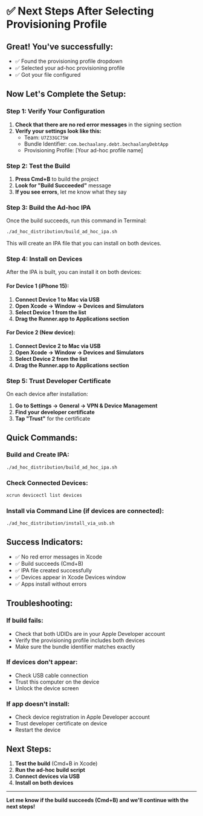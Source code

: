 # ✅ Next Steps After Selecting Provisioning Profile

## Great! You've successfully:
- ✅ Found the provisioning profile dropdown
- ✅ Selected your ad-hoc provisioning profile
- ✅ Got your file configured

## Now Let's Complete the Setup:

### Step 1: Verify Your Configuration
1. **Check that there are no red error messages** in the signing section
2. **Verify your settings look like this:**
   - Team: `U7Z33GC75W`
   - Bundle Identifier: `com.bechaalany.debt.bechaalanyDebtApp`
   - Provisioning Profile: [Your ad-hoc profile name]

### Step 2: Test the Build
1. **Press Cmd+B** to build the project
2. **Look for "Build Succeeded"** message
3. **If you see errors**, let me know what they say

### Step 3: Build the Ad-hoc IPA
Once the build succeeds, run this command in Terminal:

```bash
./ad_hoc_distribution/build_ad_hoc_ipa.sh
```

This will create an IPA file that you can install on both devices.

### Step 4: Install on Devices
After the IPA is built, you can install it on both devices:

#### For Device 1 (iPhone 15):
1. **Connect Device 1 to Mac via USB**
2. **Open Xcode → Window → Devices and Simulators**
3. **Select Device 1 from the list**
4. **Drag the Runner.app to Applications section**

#### For Device 2 (New device):
1. **Connect Device 2 to Mac via USB**
2. **Open Xcode → Window → Devices and Simulators**
3. **Select Device 2 from the list**
4. **Drag the Runner.app to Applications section**

### Step 5: Trust Developer Certificate
On each device after installation:
1. **Go to Settings → General → VPN & Device Management**
2. **Find your developer certificate**
3. **Tap "Trust"** for the certificate

## Quick Commands:

### Build and Create IPA:
```bash
./ad_hoc_distribution/build_ad_hoc_ipa.sh
```

### Check Connected Devices:
```bash
xcrun devicectl list devices
```

### Install via Command Line (if devices are connected):
```bash
./ad_hoc_distribution/install_via_usb.sh
```

## Success Indicators:
- ✅ No red error messages in Xcode
- ✅ Build succeeds (Cmd+B)
- ✅ IPA file created successfully
- ✅ Devices appear in Xcode Devices window
- ✅ Apps install without errors

## Troubleshooting:

### If build fails:
- Check that both UDIDs are in your Apple Developer account
- Verify the provisioning profile includes both devices
- Make sure the bundle identifier matches exactly

### If devices don't appear:
- Check USB cable connection
- Trust this computer on the device
- Unlock the device screen

### If app doesn't install:
- Check device registration in Apple Developer account
- Trust developer certificate on device
- Restart the device

## Next Steps:
1. **Test the build** (Cmd+B in Xcode)
2. **Run the ad-hoc build script**
3. **Connect devices via USB**
4. **Install on both devices**

---

**Let me know if the build succeeds (Cmd+B) and we'll continue with the next steps!** 